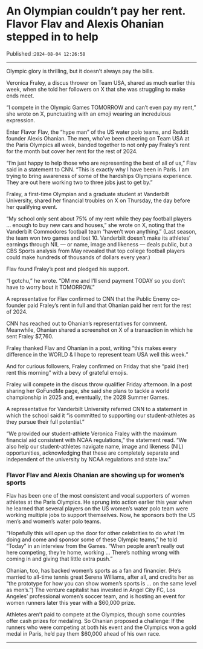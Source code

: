 # An Olympian couldn’t pay her rent. Flavor Flav and Alexis Ohanian stepped in to help

Published :`2024-08-04 12:26:58`

---

Olympic glory is thrilling, but it doesn’t always pay the bills.

Veronica Fraley, a discus thrower on Team USA, shared as much earlier this week, when she told her followers on X that she was struggling to make ends meet.

“I compete in the Olympic Games TOMORROW and can’t even pay my rent,” she wrote on X, punctuating with an emoji wearing an incredulous expression.

Enter Flavor Flav, the “hype man” of the US water polo teams, and Reddit founder Alexis Ohanian. The men, who’ve been cheering on Team USA at the Paris Olympics all week, banded together to not only pay Fraley’s rent for the month but cover her rent for the rest of 2024.

“I’m just happy to help those who are representing the best of all of us,” Flav said in a statement to CNN. “This is exactly why I have been in Paris. I am trying to bring awareness of some of the hardships Olympians experience. They are out here working two to three jobs just to get by.”

Fraley, a first-time Olympian and a graduate student at Vanderbilt University, shared her financial troubles on X on Thursday, the day before her qualifying event.

“My school only sent about 75% of my rent while they pay football players … enough to buy new cars and houses,” she wrote on X, noting that the Vanderbilt Commodores football team “haven’t won anything.” (Last season, the team won two games and lost 10. Vanderbilt doesn’t make its athletes’ earnings through NIL — or name, image and likeness — deals public, but a CBS Sports analysis from May revealed that top college football players could make hundreds of thousands of dollars every year.)

Flav found Fraley’s post and pledged his support.

“I gotchu,” he wrote. “DM me and I’ll send payment TODAY so you don’t have to worry bout it TOMORROW.”

A representative for Flav confirmed to CNN that the Public Enemy co-founder paid Fraley’s rent in full and that Ohanian paid her rent for the rest of 2024.

CNN has reached out to Ohanian’s representatives for comment. Meanwhile, Ohanian shared a screenshot on X of a transaction in which he sent Fraley $7,760.

Fraley thanked Flav and Ohanian in a post, writing “​​this makes every difference in the WORLD & I hope to represent team USA well this week.”

And for curious followers, Fraley confirmed on Friday that she “paid (her) rent this morning” with a bevy of grateful emojis.

Fraley will compete in the discus throw qualifier Friday afternoon. In a post sharing her GoFundMe page, she said she plans to tackle a world championship in 2025 and, eventually, the 2028 Summer Games.

A representative for Vanderbilt University referred CNN to a statement in which the school said it “is committed to supporting our student-athletes as they pursue their full potential.”

“We provided our student-athlete Veronica Fraley with the maximum financial aid consistent with NCAA regulations,” the statement read. “We also help our student-athletes navigate name, image and likeness (NIL) opportunities, acknowledging that these are completely separate and independent of the university by NCAA regulations and state law.”

### Flavor Flav and Alexis Ohanian are showing up for women’s sports

Flav has been one of the most consistent and vocal supporters of women athletes at the Paris Olympics. He sprung into action earlier this year when he learned that several players on the US women’s water polo team were working multiple jobs to support themselves. Now, he sponsors both the US men’s and women’s water polo teams.

“Hopefully this will open up the door for other celebrities to do what I’m doing and come and sponsor some of these Olympic teams,” he told “Today” in an interview from the Games. “When people aren’t really out here competing, they’re home, working … There’s nothing wrong with coming in and giving that little extra push.”

Ohanian, too, has backed women’s sports as a fan and financier. (He’s married to all-time tennis great Serena Williams, after all, and credits her as “the prototype for how you can show women’s sports is … on the same level as men’s.”) The venture capitalist has invested in Angel City FC, Los Angeles’ professional women’s soccer team, and is hosting an event for women runners later this year with a $60,000 prize.

Athletes aren’t paid to compete at the Olympics, though some countries offer cash prizes for medaling. So Ohanian proposed a challenge: If the runners who were competing at both his event and the Olympics won a gold medal in Paris, he’d pay them $60,000 ahead of his own race.

---

